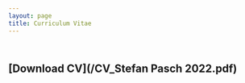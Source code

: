 ```yaml
---
layout: page
title: Curriculum Vitae
---
```


## <br /> [Download CV](/CV_Stefan Pasch 2022.pdf) <br />

